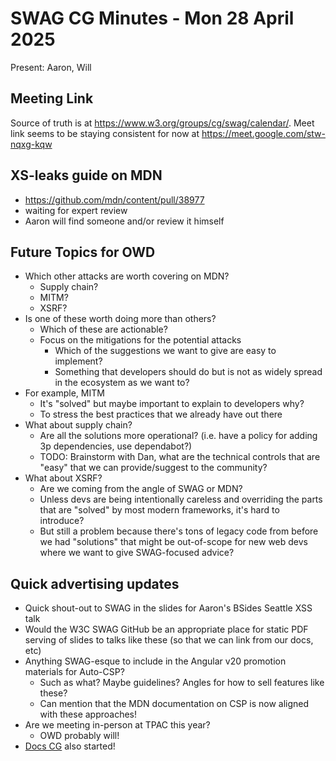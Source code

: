 # SWAG CG Minutes - Mon 28 April 2025

Present: Aaron, Will

## Meeting Link

Source of truth is at https://www.w3.org/groups/cg/swag/calendar/. Meet link seems to be staying consistent for now at https://meet.google.com/stw-nqxg-kqw

## XS-leaks guide on MDN

- https://github.com/mdn/content/pull/38977
- waiting for expert review
- Aaron will find someone and/or review it himself

## Future Topics for OWD

- Which other attacks are worth covering on MDN?
  - Supply chain?
  - MITM?
  - XSRF?
- Is one of these worth doing more than others?
  - Which of these are actionable?
  - Focus on the mitigations for the potential attacks
    - Which of the suggestions we want to give are easy to implement?
    - Something that developers should do but is not as widely spread in the ecosystem as we want to?
- For example, MITM
  - It's "solved" but maybe important to explain to developers why?
  - To stress the best practices that we already have out there
- What about supply chain?
  - Are all the solutions more operational? (i.e. have a policy for adding 3p dependencies, use dependabot?)
  - TODO: Brainstorm with Dan, what are the technical controls that are "easy" that we can provide/suggest to the community?
- What about XSRF?
  - Are we coming from the angle of SWAG or MDN?
  - Unless devs are being intentionally careless and overriding the parts that are "solved" by most modern frameworks, it's hard to introduce?
  - But still a problem because there's tons of legacy code from before we had "solutions" that might be out-of-scope for new web devs where we want to give SWAG-focused advice?
  
## Quick advertising updates

- Quick shout-out to SWAG in the slides for Aaron's BSides Seattle XSS talk
- Would the W3C SWAG GitHub be an appropriate place for static PDF serving of slides to talks like these (so that we can link from our docs, etc)
- Anything SWAG-esque to include in the Angular v20 promotion materials for Auto-CSP?
  - Such as what? Maybe guidelines? Angles for how to sell features like these?
  - Can mention that the MDN documentation on CSP is now aligned with these approaches!
- Are we meeting in-person at TPAC this year?
  - OWD probably will!
- [Docs CG](https://www.w3.org/groups/cg/docs-cg/) also started!
